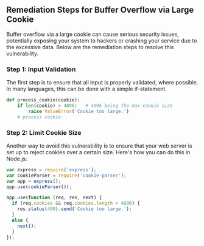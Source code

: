 

## Remediation Steps for Buffer Overflow via Large Cookie

Buffer overflow via a large cookie can cause serious security issues, potentially exposing your system to hackers or crashing your service due to the excessive data. Below are the remediation steps to resolve this vulnerability.

### Step 1: Input Validation

The first step is to ensure that all input is properly validated, where possible. In many languages, this can be done with a simple if-statement.

```python
def process_cookie(cookie):
    if len(cookie) > 4096:   # 4096 being the max cookie size
        raise ValueError('Cookie too large.')
    # process cookie
```
### Step 2: Limit Cookie Size

Another way to avoid this vulnerability is to ensure that your web server is set up to reject cookies over a certain size. Here's how you can do this in Node.js:

```javascript
var express = require('express');
var cookieParser = require('cookie-parser');
var app = express();
app.use(cookieParser());

app.use(function (req, res, next) {
  if (req.cookies && req.cookies.length > 4096) {
    res.status(400).send('Cookie too large.');
  }
  else {
    next();
  }
});
```